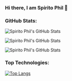 ### Hi there, I am Spirito Phil 👋

### GitHub Stats:
![Spirito Phil's GitHub Stats](https://github-readme-stats.vercel.app/api?username=spirito7phil&show_icons=true&theme=radical)

![Spirito Phil's GitHub Stats](https://github-readme-stats.vercel.app/api?username=spirito7phil\&rank_icon=percentile)

![Spirito Phil's GitHub Stats](https://github-readme-stats.vercel.app/api?username=spirito7phil\&rank_icon=github)

### Top Technologies:
[![Top Langs](https://github-readme-stats.vercel.app/api/top-langs/?username=spirito7phil&layout=compact)](https://github.com/spirito7phil/github-readme-stats)
